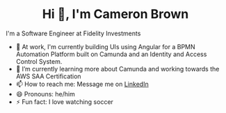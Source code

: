 <h1 align="center">Hi 👋, I'm Cameron Brown</h1>

I'm a Software Engineer at Fidelity Investments

- 👔 At work, I'm currently building UIs using Angular for a BPMN Automation Platform built on Camunda and an Identity and Access Control System.
- 🌱 I’m currently learning more about Camunda and working towards the AWS SAA Certification
- 📫 How to reach me: Message me on [LinkedIn](https://www.linkedin.com/in/cameronjoebrown/)
- 😄 Pronouns: he/him
- ⚡ Fun fact: I love watching soccer 

<!--
**cameronjoebrown/cameronjoebrown** is a ✨ _special_ ✨ repository because its `README.md` (this file) appears on your GitHub profile.

Here are some ideas to get you started:

- 🔭 I’m currently working on ...
- 🌱 I’m currently learning ...
- 👯 I’m looking to collaborate on ...
- 🤔 I’m looking for help with ...
- 💬 Ask me about ...
- 📫 How to reach me: ...
- 😄 Pronouns: ...
- ⚡ Fun fact: ...
-->

